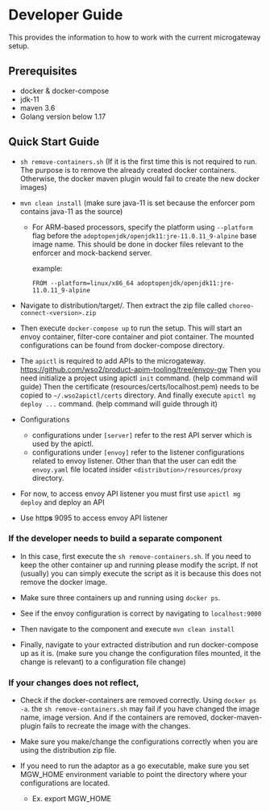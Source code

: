 # Developer Guide

This provides the information to how to work with the current microgateway setup.

## Prerequisites

- docker & docker-compose
- jdk-11
- maven 3.6
- Golang version below 1.17

## Quick Start Guide

- `sh remove-containers.sh` (If it is the first time this is not required to run.
The purpose is to remove the already created docker containers. Otherwise, the docker 
maven plugin would fail to create the new docker images)

- `mvn clean install` (make sure java-11 is set because the enforcer pom contains
 java-11 as the source)
  - For ARM-based processors, specify the platform using `--platform` flag before the 
  `adoptopenjdk/openjdk11:jre-11.0.11_9-alpine` base image name. This should be done in
  docker files relevant to the enforcer and mock-backend server.
  
    example:
  
    `FROM --platform=linux/x86_64 adoptopenjdk/openjdk11:jre-11.0.11_9-alpine`
 
- Navigate to distribution/target/.
 Then extract the zip file called `choreo-connect-<version>.zip`
 
 - Then execute `docker-compose up` to run the setup. This will start an envoy container,
 filter-core container and piot container. The mounted configurations can be found from
 docker-compose directory.
 
 - The `apictl` is required to add APIs to the microgateway. https://github.com/wso2/product-apim-tooling/tree/envoy-gw
 Then you need initialize a project using apictl `init` command. (help command will guide)
 Then the certificate (resources/certs/localhost.pem) needs to be copied to `~/.wso2apictl/certs` 
 directory. And finally execute `apictl mg deploy ...` command. (help command will guide through it)
 
 - Configurations
    - configurations under `[server]` refer to the rest API server which is used by
    the apictl.
    - configurations under `[envoy]` refer to the listener configurations related to envoy listener.
    Other than that the user can edit the `envoy.yaml` file located insider `<distribution>/resources/proxy`
    directory.
 - For now, to access envoy API listener you must first use `apictl mg deploy` and deploy an API
 - Use http**s** 9095 to access envoy API listener
 
 ### If the developer needs to build a separate component
 
 - In this case, first execute the `sh remove-containers.sh`. If you need to keep the
 other container up and running please modify the script. If not (usually) you can simply
 execute the script as it is because this does not remove the docker image.
 
 - Make sure three containers up and running using `docker ps`.
 
 - See if the envoy configuration is correct by navigating to `localhost:9000`
 
 - Then navigate to the component and execute `mvn clean install`
 
 - Finally, navigate to your extracted distribution and run docker-compose up as it is.
 (make sure you change the configuration files mounted, it the change is relevant)
 to a configuration file change)
 
 ### If your changes does not reflect,
 
 - Check if the docker-containers are removed correctly. Using `docker ps -a`. 
 the `sh remove-containers.sh` may fail if you have changed the image name, image version.
 And if the containers are removed, docker-maven-plugin fails to recreate the image with the changes.
 
 - Make sure you make/change the configurations correctly when you are using the distribution
 zip file.
 
 - If you need to run the adaptor as a go executable, make sure you set MGW_HOME environment
 variable to point the directory where your configurations are located.
    - Ex. export MGW_HOME
